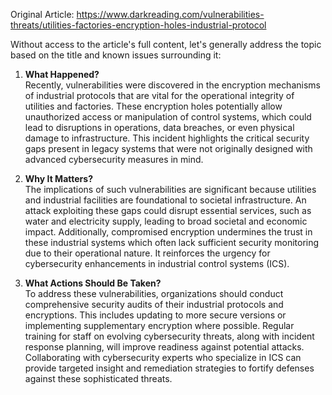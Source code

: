Original Article: https://www.darkreading.com/vulnerabilities-threats/utilities-factories-encryption-holes-industrial-protocol

Without access to the article's full content, let's generally address the topic based on the title and known issues surrounding it:

1. **What Happened?**  
Recently, vulnerabilities were discovered in the encryption mechanisms of industrial protocols that are vital for the operational integrity of utilities and factories. These encryption holes potentially allow unauthorized access or manipulation of control systems, which could lead to disruptions in operations, data breaches, or even physical damage to infrastructure. This incident highlights the critical security gaps present in legacy systems that were not originally designed with advanced cybersecurity measures in mind.

2. **Why It Matters?**  
The implications of such vulnerabilities are significant because utilities and industrial facilities are foundational to societal infrastructure. An attack exploiting these gaps could disrupt essential services, such as water and electricity supply, leading to broad societal and economic impact. Additionally, compromised encryption undermines the trust in these industrial systems which often lack sufficient security monitoring due to their operational nature. It reinforces the urgency for cybersecurity enhancements in industrial control systems (ICS).

3. **What Actions Should Be Taken?**  
To address these vulnerabilities, organizations should conduct comprehensive security audits of their industrial protocols and encryptions. This includes updating to more secure versions or implementing supplementary encryption where possible. Regular training for staff on evolving cybersecurity threats, along with incident response planning, will improve readiness against potential attacks. Collaborating with cybersecurity experts who specialize in ICS can provide targeted insight and remediation strategies to fortify defenses against these sophisticated threats.